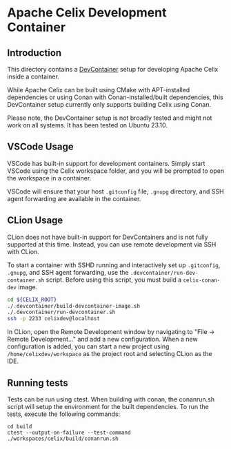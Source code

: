 <!--
Licensed to the Apache Software Foundation (ASF) under one or more
contributor license agreements.  See the NOTICE file distributed with
this work for additional information regarding copyright ownership.
The ASF licenses this file to You under the Apache License, Version 2.0
(the "License"); you may not use this file except in compliance with
the License.  You may obtain a copy of the License at
   
    http://www.apache.org/licenses/LICENSE-2.0

Unless required by applicable law or agreed to in writing, software
distributed under the License is distributed on an "AS IS" BASIS,
WITHOUT WARRANTIES OR CONDITIONS OF ANY KIND, either express or implied.
See the License for the specific language governing permissions and
limitations under the License.
-->

# Apache Celix Development Container

## Introduction

This directory contains a [DevContainer](https://containers.dev) setup for developing Apache Celix inside a container.

While Apache Celix can be built using CMake with APT-installed dependencies or using Conan with Conan-installed/built
dependencies, this DevContainer setup currently only supports building Celix using Conan.

Please note, the DevContainer setup is not broadly tested and might not work on all systems. 
It has been tested on Ubuntu 23.10.

## VSCode Usage

VSCode has built-in support for development containers. Simply start VSCode using the Celix workspace folder, and you
will be prompted to open the workspace in a container.

VSCode will ensure that your host `.gitconfig` file, `.gnupg` directory, and SSH agent forwarding are available in the
container.

## CLion Usage

CLion does not have built-in support for DevContainers and is not fully supported at this time.
Instead, you can use remote development via SSH with CLion.

To start a container with SSHD running and interactively set up `.gitconfig`, `.gnupg`, and SSH agent forwarding, use
the `.devcontainer/run-dev-container.sh` script. 
Before using this script, you must build a `celix-conan-dev` image.

```bash
cd ${CELIX_ROOT}
./.devcontainer/build-devcontainer-image.sh
./.devcontainer/run-devcontainer.sh
ssh -p 2233 celixdev@localhost
```

In CLion, open the Remote Development window by navigating to "File -> Remote Development..." and add a new
configuration. When a new configuration is added, you can start a new project using `/home/celixdev/workspace` as the
project root and selecting CLion as the IDE.

## Running tests
Tests can be run using ctest. 
When building with conan, the conanrun.sh script will setup the environment for the
built dependencies. To run the tests, execute the following commands:

```shell
cd build
ctest --output-on-failure --test-command ./workspaces/celix/build/conanrun.sh
```

